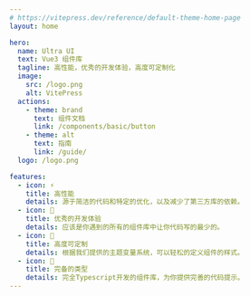 ```yaml
---
# https://vitepress.dev/reference/default-theme-home-page
layout: home

hero:
  name: Ultra UI
  text: Vue3 组件库
  tagline: 高性能，优秀的开发体验，高度可定制化
  image:
    src: /logo.png
    alt: VitePress
  actions:
    - theme: brand
      text: 组件文档
      link: /components/basic/button
    - theme: alt
      text: 指南
      link: /guide/
  logo: /logo.png

features:
  - icon: ⚡
    title: 高性能
    details: 源于简洁的代码和特定的优化，以及减少了第三方库的依赖。
  - icon: 🚀
    title: 优秀的开发体验
    details: 应该是你遇到的所有的组件库中让你代码写的最少的。
  - icon: 🎨
    title: 高度可定制
    details: 根据我们提供的主题变量系统，可以轻松的定义组件的样式。
  - icon: 📝
    title: 完备的类型
    details: 完全Typescript开发的组件库，为你提供完善的代码提示。
---
```

